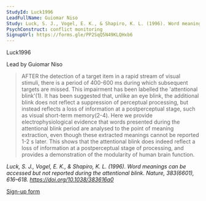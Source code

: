 ```yaml
---
StudyId: Luck1996
LeadFullName: Guiomar Niso
Study: Luck, S. J., Vogel, E. K., & Shapiro, K. L. (1996). Word meanings can be accessed but not reported during the attentional blink. Nature, 383(6601), 616–618. https://doi.org/10.1038/383616a0
PsychConstruct: conflict monitoring
SignupUrl: https://forms.gle/PP2SqQ5N49KLQHxb6
---
```


 Luck1996

Lead by Guiomar Niso

> AFTER the detection of a target item in a rapid stream of visual stimuli, there is a period of 400-600 ms during which subsequent targets are missed. This impairment has been labelled the 'attentional blink'(1). It has been suggested that, unlike an eye blink, the additional blink does not reflect a suppression of perceptual processing, but instead reflects a loss of information at a postperceptual stage, such as visual short-term memory(2-4). Here we provide electrophysiological evidence that words presented during the attentional blink period are analysed to the point of meaning extraction, even though these extracted meanings cannot be reported 1-2 s later. This shows that the attentional blink does indeed reflect a loss of information at a postperceptual stage of processing, and provides a demonstration of the modularity of human brain function.

<i>Luck, S. J., Vogel, E. K., & Shapiro, K. L. (1996). Word meanings can be accessed but not reported during the attentional blink. Nature, 383(6601), 616–618. https://doi.org/10.1038/383616a0</i>

[Sign-up form](https://forms.gle/PP2SqQ5N49KLQHxb6)